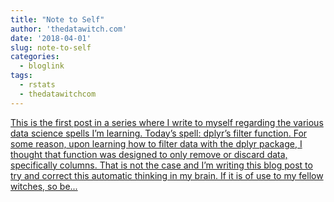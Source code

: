 ```yaml
---
title: "Note to Self"
author: 'thedatawitch.com'
date: '2018-04-01'
slug: note-to-self
categories:
  - bloglink
tags:
  - rstats
  - thedatawitchcom
---
```


[This is the first post in a series where I write to myself regarding the various data science spells I’m learning. Today’s spell: dplyr’s filter function. For some reason, upon learning how to filter data with the dplyr package, I thought that function was designed to only remove or discard data, specifically columns. That is not the case and I’m writing this blog post to try and correct this automatic thinking in my brain. If it is of use to my fellow witches, so be...<click to read more>](https://thedatawitch.com/post/note-to-self-using-the-filter-function-from-the-dplyr-package/)

